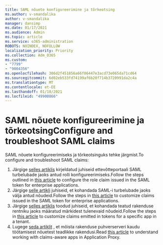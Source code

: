 ```yaml
---
title: SAML nõuete konfigureerimine ja tõrkeotsing
ms.author: v-smandalika
author: v-smandalika
manager: dansimp
ms.date: 01/17/2021
ms.audience: Admin
ms.topic: article
ms.service: o365-administration
ROBOTS: NOINDEX, NOFOLLOW
localization_priority: Priority
ms.collection: Adm_O365
ms.custom:
- "7799"
- "9004356"
ms.openlocfilehash: 306d2f451856a66f06447e3acd73e065da71cd64
ms.sourcegitcommit: 6d02eb533fd74199af6b20f714b3720991da2c4a
ms.translationtype: MT
ms.contentlocale: et-EE
ms.lasthandoff: 01/18/2021
ms.locfileid: "49900866"
---
```

# <a name="configure-and-troubleshoot-saml-claims"></a><span data-ttu-id="8e854-102">SAML nõuete konfigureerimine ja tõrkeotsing</span><span class="sxs-lookup"><span data-stu-id="8e854-102">Configure and troubleshoot SAML claims</span></span>

<span data-ttu-id="8e854-103">SAML nõuete konfigureerimiseks ja tõrkeotsinguks tehke järgmist.</span><span class="sxs-lookup"><span data-stu-id="8e854-103">To configure and troubleshoot SAML claims:</span></span>

1. <span data-ttu-id="8e854-104">Järgige [selles artiklis](https://docs.microsoft.com/azure/active-directory/develop/active-directory-enterprise-app-role-management) kirjeldatud juhiseid ettevõtteportaali SAML turbelubade jaoks antud rolli konfigureerimiseks.</span><span class="sxs-lookup"><span data-stu-id="8e854-104">Follow the steps outlined in [this article](https://docs.microsoft.com/azure/active-directory/develop/active-directory-enterprise-app-role-management) to configure the role claim issued in the SAML token for enterprise applications.</span></span>
2. <span data-ttu-id="8e854-105">Järgige [selle artikli](https://docs.microsoft.com/azure/active-directory/develop/active-directory-saml-claims-customization) juhiseid, et kohandada SAML-i turbelubade jaoks välja antud nõudeid.</span><span class="sxs-lookup"><span data-stu-id="8e854-105">Follow the steps in [this article](https://docs.microsoft.com/azure/active-directory/develop/active-directory-saml-claims-customization) to customize claims issued in the SAML token for enterprise applications.</span></span>
3. <span data-ttu-id="8e854-106">Järgige [selles artiklis](https://docs.microsoft.com/azure/active-directory/develop/active-directory-claims-mapping) toodud juhiseid, et kohandada teatud rakenduse rentniku jaoks määratud märkidest tulenevaid nõudeid.</span><span class="sxs-lookup"><span data-stu-id="8e854-106">Follow the steps in [this article](https://docs.microsoft.com/azure/active-directory/develop/active-directory-claims-mapping) to customize claims emitted in tokens for a specific app in a tenant.</span></span>
4. <span data-ttu-id="8e854-107">Lugege [seda artiklit](https://docs.microsoft.com/azure/active-directory/manage-apps/application-proxy-configure-for-claims-aware-applications) , et mõista rakenduse puhverserveri kaudu töötamisest nõuetest teadlikke rakendusi.</span><span class="sxs-lookup"><span data-stu-id="8e854-107">Read [this article](https://docs.microsoft.com/azure/active-directory/manage-apps/application-proxy-configure-for-claims-aware-applications) to understand working with claims-aware apps in Application Proxy.</span></span>